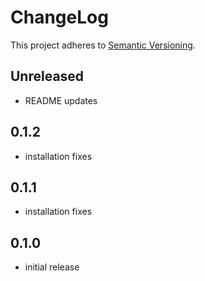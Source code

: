 # ChangeLog

This project adheres to [Semantic Versioning](https://semver.org/).

## Unreleased

- README updates

## 0.1.2

- installation fixes

## 0.1.1

- installation fixes

## 0.1.0

- initial release